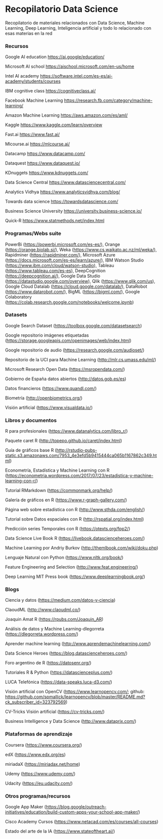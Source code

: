 #  Recopilatorio Data Science
Recopilatorio de materiales relacionados con Data Science, Machine Learning, Deep Learning, Inteligencia artificial y todo lo relacionado con esas materias en la red

### Recursos
Google AI education
https://ai.google/education/

Microsoft AI school
https://aischool.microsoft.com/en-us/home

Intel AI academy
https://software.intel.com/es-es/ai-academy/students/courses

IBM cognitive class
https://cognitiveclass.ai/

Facebook Machine Learning
https://research.fb.com/category/machine-learning/

Amazon Machine Learning
https://aws.amazon.com/es/aml/

Kaggle
https://www.kaggle.com/learn/overview

Fast.ai
https://www.fast.ai/

Mlcourse.ai
https://mlcourse.ai/

Datacamp
https://www.datacamp.com/

Dataquest
https://www.dataquest.io/

KDnuggets
https://www.kdnuggets.com/

Data Science Central
https://www.datasciencecentral.com/

Analytics Vidhya
https://www.analyticsvidhya.com/blog/

Towards data science
https://towardsdatascience.com/

Business Science University
https://university.business-science.io/

Quick-R
https://www.statmethods.net/index.html

### Programas/Webs suite
PowerBi (https://powerbi.microsoft.com/es-es/), Orange (https://orange.biolab.si/), Weka (https://www.cs.waikato.ac.nz/ml/weka/), Rapidminer (https://rapidminer.com/), Microsoft Azure (https://docs.microsoft.com/es-es/learn/azure/), IBM Watson Studio (https://www.ibm.com/cloud/watson-studio), Tableau (https://www.tableau.com/es-es), DeepCognition (https://deepcognition.ai/), Google Data Studio (https://datastudio.google.com/overview), Qlik (https://www.qlik.com/us), Google Cloud Datalab (https://cloud.google.com/datalab/), DataRobot (https://www.datarobot.com/), BigML (https://bigml.com/), Google Colaboratory (https://colab.research.google.com/notebooks/welcome.ipynb)

### Datasets
Google Search Dataset
(https://toolbox.google.com/datasetsearch)

Google repositorio imágenes etiquetadas
(https://storage.googleapis.com/openimages/web/index.html)

Google repositorio de audio
(https://research.google.com/audioset/)

Repositorio de la UCI para Machine Learning
(http://mlr.cs.umass.edu/ml/)

Microsoft Research Open Data
(https://msropendata.com/)

Gobierno de España datos abiertos
(http://datos.gob.es/es)

Datos financieros 
(https://www.quandl.com/)

Biometría
(http://openbiometrics.org/)

Visión artificial
(https://www.visualdata.io/)



### Libros y documentos
R para profesionales (https://www.datanalytics.com/libro_r/)

Paquete caret R (http://topepo.github.io/caret/index.html)

Guía de gráficos base R (http://rstudio-pubs-static.s3.amazonaws.com/7953_4e3efd5b9415444ca065b1167862c349.html)

Econometría, Estadística y Machine Learning con R (https://econometria.wordpress.com/2017/07/23/estadistica-y-machine-learning-con-r/)

Tutorial RMarkdown (https://commonmark.org/help/)

Galería de gráficos en R (https://www.r-graph-gallery.com/)

Página web sobre estadística con R (http://www.sthda.com/english/)

Tutorial sobre Datos espaciales con R (http://rspatial.org/index.html)

Predicción series Temporales con R (https://otexts.org/fpp2/)

Data Science Live Book R (https://livebook.datascienceheroes.com/)

Machine Learning por Andriy Burkov (http://themlbook.com/wiki/doku.php)

Lenguaje Natural con Python (https://www.nltk.org/book/)

Feature Engineering and Selection (http://www.feat.engineering/)

Deep Learning MIT Press book (https://www.deeplearningbook.org/)

### Blogs
Ciencia y datos (https://medium.com/datos-y-ciencia)

ClaoudML (http://www.claoudml.co/)

Joaquin Amat R (https://rpubs.com/Joaquin_AR)

Análisis de datos y Machine Learning-dlegorreta (https://dlegorreta.wordpress.com/)

Aprender machine learning (http://www.aprendemachinelearning.com/)

Data Science Heroes (https://blog.datascienceheroes.com/)

Foro argentino de R (https://datosenr.org/)

Tutoriales R & Python (https://datascienceplus.com/)

LUCA Telefónica (https://data-speaks.luca-d3.com/)

Visión artificial con OpenCV (https://www.learnopencv.com/; github: https://github.com/spmallick/learnopencv/blob/master/README.md?ck_subscriber_id=323792569)

CV-Tricks Visión artificial (https://cv-tricks.com/)

Business Intelligence y Data Science (http://www.dataprix.com/)

### Plataformas de aprendizaje
Coursera (https://www.coursera.org/)

edX (https://www.edx.org/es)

miriadaX (https://miriadax.net/home)

Udemy (https://www.udemy.com/)

Udacity (https://eu.udacity.com/)

### Otros programas/recursos
Google App Maker (https://blog.google/outreach-initiatives/education/build-custom-apps-your-school-app-maker/)

Cisco Academy Cursos (https://www.netacad.com/es/courses/all-courses)

Estado del arte de la IA (https://www.stateoftheart.ai/)

